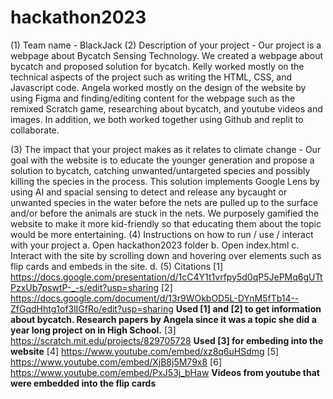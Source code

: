# hackathon2023

(1) Team name - BlackJack
(2) Description of your project - Our project is a webpage about Bycatch Sensing Technology. We created a webpage about bycatch and proposed solution for bycatch. Kelly worked mostly on the technical aspects of the project such as writing the HTML, CSS, and Javascript code. Angela worked mostly on the design of the website by using Figma and finding/editing content for the webpage such as the remixed Scratch game, researching about bycatch, and youtube videos and images. In addition, we both worked together using Github and replit to collaborate.

(3) The impact that your project makes as it relates to climate change - Our goal with the website is to educate the younger generation and propose a solution to bycatch, catching unwanted/untargeted species and possibly killing the species in the process. This solution implements Google Lens by using AI and spacial sensing to detect and release any bycaught or unwanted species in the water before the nets are pulled up to the surface and/or before the animals are stuck in the nets. We purposely gamified the website to make it more kid-friendly so that educating them about the topic would be more entertaining.
(4) Instructions on how to run / use / interact with your project
a. Open hackathon2023 folder
b. Open index.html
c. Interact with the site by scrolling down and hovering over elements such as flip cards and embeds in the site.
d. 
(5) Citations
[1] https://docs.google.com/presentation/d/1cC4Y1t1vrfpy5d0qP5JePMq6gUTtPzxUb7pswtP-_-s/edit?usp=sharing 
[2] https://docs.google.com/document/d/13r9WOkbOD5L-DYnM5fTb14--ZfGqdHhtg1of3lIGfRo/edit?usp=sharing 
**Used [1] and [2] to get information about bycatch. Research papers by Angela since it was a topic she did a year long project on in High School.**
[3] https://scratch.mit.edu/projects/829705728
**Used [3] for embeding into the website**
[4] https://www.youtube.com/embed/xz8q6uHSdmg
[5] https://www.youtube.com/embed/XjB8j5M79x8
[6] https://www.youtube.com/embed/PxJ53j_bHaw
**Videos from youtube that were embedded into the flip cards**


